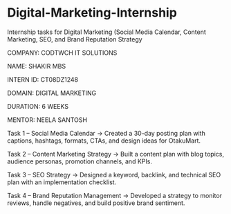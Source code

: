 # Digital-Marketing-Internship
Internship tasks for Digital Marketing (Social Media Calendar, Content Marketing, SEO, and Brand Reputation Strategy

COMPANY: CODTWCH IT SOLUTIONS

NAME: SHAKIR MBS

INTERN ID: CT08DZ1248

DOMAIN: DIGITAL MARKETING

DURATION: 6 WEEKS

MENTOR: NEELA SANTOSH

Task 1 – Social Media Calendar → Created a 30-day posting plan with captions, hashtags, formats, CTAs, and design ideas for OtakuMart.

Task 2 – Content Marketing Strategy → Built a content plan with blog topics, audience personas, promotion channels, and KPIs.

Task 3 – SEO Strategy → Designed a keyword, backlink, and technical SEO plan with an implementation checklist.

Task 4 – Brand Reputation Management → Developed a strategy to monitor reviews, handle negatives, and build positive brand sentiment.
